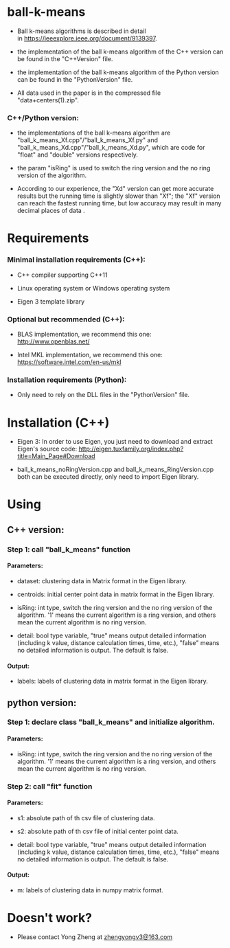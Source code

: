 # ball-k-means

* Ball k-means algorithms is described in detail in https://ieeexplore.ieee.org/document/9139397.

* the implementation of the ball k-means algorithm of the C++ version can be found in the "C++Version" file.

* the implementation of the ball k-means algorithm of the Python version can be found in the "PythonVersion" file.

* All data used in the paper is in the compressed file "data+centers(1).zip".

### C++/Python version:

* the implementations of the ball k-means algorithm are "ball_k_means_Xf.cpp"/"ball_k_means_Xf.py" and "ball_k_means_Xd.cpp"/"ball_k_means_Xd.py", which are code for "float" and "double" versions respectively.

* the param "isRing" is used to switch the ring version and the no ring version of the algorithm.

* According to our experience, the "Xd" version can get more accurate results but the running time is slightly slower than "Xf"; the "Xf" version can reach the fastest running time, but low accuracy may result in many decimal places of data .

# Requirements

### Minimal installation requirements (C++):

* C++ compiler supporting C++11
  
* Linux operating system or Windows operating system

* Eigen 3 template library

### Optional but recommended (C++):

* BLAS implementation, we recommend this one: http://www.openblas.net/
  
* Intel MKL implementation, we recommend this one: https://software.intel.com/en-us/mkl


### Installation requirements (Python):

* Only need to rely on the DLL files in the "PythonVersion" file.

# Installation (C++)

* Eigen 3: In order to use Eigen, you just need to download and extract Eigen's source code: http://eigen.tuxfamily.org/index.php?title=Main_Page#Download

* ball_k_means_noRingVersion.cpp and ball_k_means_RingVersion.cpp both can be executed directly, only need to import Eigen library.

# Using

## C++ version:

### Step 1: call "ball_k_means" function

#### Parameters: 

* dataset: clustering data in Matrix format in the Eigen library.

* centroids: initial center point data in matrix format in the Eigen library.

* isRing: int type, switch the ring version and the no ring version of the algorithm. '1' means the current algorithm is a ring version, and others mean the current algorithm is no ring version.

* detail: bool type variable, "true" means output detailed information (including k value, distance calculation times, time, etc.), "false" means no detailed information is output. The default is false.

#### Output: 

* labels: labels of clustering data in matrix format in the Eigen library.

## python version:

### Step 1: declare class "ball_k_means" and initialize algorithm.

#### Parameters: 

* isRing: int type, switch the ring version and the no ring version of the algorithm. '1' means the current algorithm is a ring version, and others mean the current algorithm is no ring version.

### Step 2: call "fit" function

#### Parameters: 

* s1: absolute path of th csv file of clustering data.

* s2: absolute path of th csv file of initial center point data.

* detail: bool type variable, "true" means output detailed information (including k value, distance calculation times, time, etc.), "false" means no detailed information is output. The default is false.

#### Output: 

* m: labels of clustering data in numpy matrix format.

# Doesn't work?

* Please contact Yong Zheng at zhengyongv3@163.com
